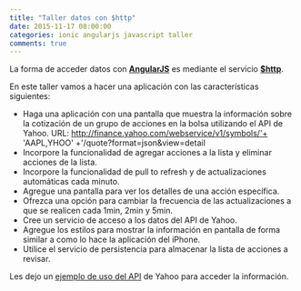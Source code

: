 ```yaml
---
title: "Taller datos con $http"
date: 2015-11-17 08:00:00
categories: ionic angularjs javascript taller
comments: true
---
```

La forma de acceder datos con [__AngularJS__][3] es mediante el servicio [__$http__][2].

En este taller vamos a hacer una aplicación con las características siguientes:

- Haga una aplicación con una pantalla que muestra la información sobre la cotización de un grupo de acciones en la bolsa utilizando el API de Yahoo. 
URL: http://finance.yahoo.com/webservice/v1/symbols/'+ 'AAPL,YHOO' +'/quote?format=json&view=detail 
- Incorpore la funcionalidad de agregar acciones a la lista y eliminar acciones de la lista.
- Incorpore la funcionalidad de pull to refresh y de actualizaciones automáticas cada minuto.
- Agregue una pantalla para ver los detalles de una acción específica.
- Ofrezca una opción para cambiar la frecuencia de las actualizaciones a que se realicen cada 1min, 2min y 5min.
- Cree un servicio de acceso a los datos del API de Yahoo.
- Agregue los estilos para mostrar la información en pantalla de forma similar a como lo hace la aplicación del iPhone.
- Utilice el servicio de persistencia para almacenar la lista de acciones a revisar.

Les dejo un [ejemplo de uso del API][1] de Yahoo para acceder la información.

[1]: http://play.ionic.io/app/6d92827a5c49 "Resultado del tutorial" 
[2]: https://docs.angularjs.org/api/ng/service/$http "$http"
[3]: https://angularjs.org "AngularJS"